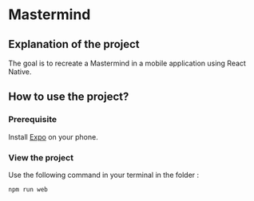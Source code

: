 # Mastermind

## Explanation of the project

The goal is to recreate a Mastermind in a mobile application using React Native.

## How to use the project?

### Prerequisite

Install [Expo](https://expo.io/) on your phone.

### View the project

Use the following command in your terminal in the folder :

```bash
npm run web
```
